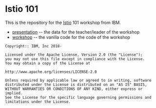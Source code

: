 # Istio 101

This is the repository for the [Istio][istio] 101 workshop from IBM.

- [presentation](./presentation) -- the data for the teacher/leader of the workshop
- [workshop](./workshop) -- the vanilla code for the code of the workshop


```text
Copyright:: IBM, Inc 2018-

Licensed under the Apache License, Version 2.0 (the "License");
you may not use this file except in compliance with the License.
You may obtain a copy of the License at

http://www.apache.org/licenses/LICENSE-2.0

Unless required by applicable law or agreed to in writing, software
distributed under the License is distributed on an "AS IS" BASIS,
WITHOUT WARRANTIES OR CONDITIONS OF ANY KIND, either express or implied.
See the License for the specific language governing permissions and
limitations under the License.
```



[istio]: https://istio.io/
